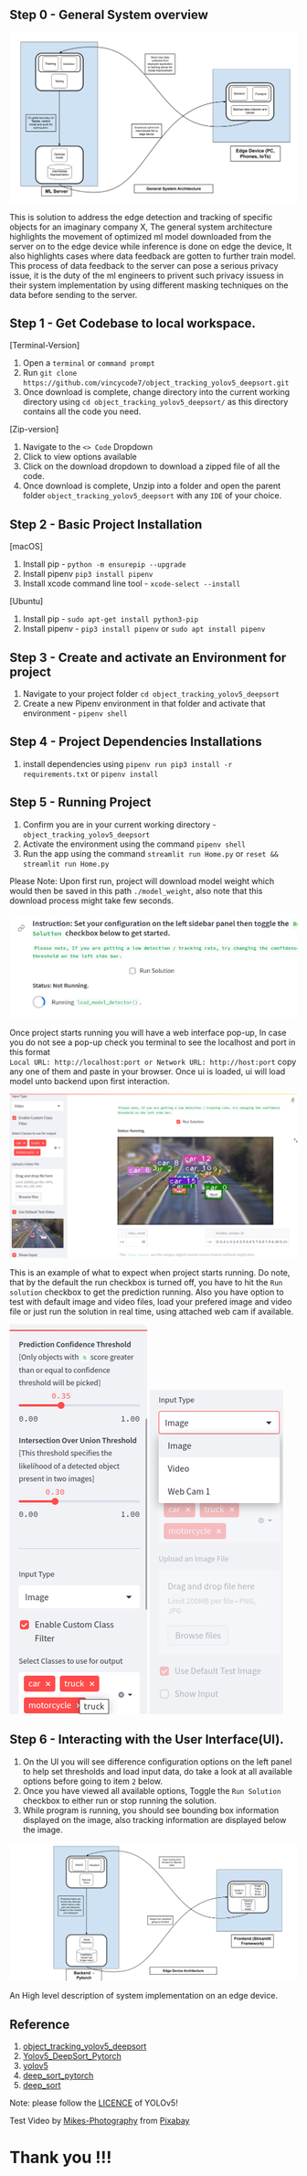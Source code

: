 ## Step 0 - General System overview

![General System overview](./static_files/General%20System%20Architecture.png)

This is solution to address the edge detection and tracking of specific objects for an imaginary company X, The general system architecture highlights the movement of optimized ml model downloaded from the server on to the edge device while inference is done on edge the device, It also highlights cases where data feedback are gotten to further train model. This process of data feedback to the server can pose a serious privacy issue, it is the duty of the ml engineers to privent such privacy issuess in their system implementation by using different masking techniques on the data before sending to the server.

## Step 1 - Get Codebase to local workspace.

[Terminal-Version]
   1. Open a `terminal` or `command prompt` 
   2. Run `git clone https://github.com/vincycode7/object_tracking_yolov5_deepsort.git`
   3. Once download is complete, change directory into the current working directory using `cd object_tracking_yolov5_deepsort/` as this directory contains all the code you need.

[Zip-version]
   1. Navigate to the `<> Code` Dropdown
   2. Click to view options available
   3. Click on the download dropdown to download a zipped file of all the code.
   4. Once download is complete, Unzip into a folder and open the parent folder `object_tracking_yolov5_deepsort` with any `IDE` of your choice.


## Step 2 - Basic Project Installation

[macOS]
   1. Install pip - `python -m ensurepip --upgrade`
   2. Install pipenv `pip3 install pipenv`
   3. Install xcode command line tool - `xcode-select --install`

[Ubuntu]
  1. Install pip - `sudo apt-get install python3-pip`
  2. Install pipenv - `pip3 install pipenv` or `sudo apt install pipenv`

## Step 3 - Create and activate an Environment for project

  1. Navigate to your project folder `cd object_tracking_yolov5_deepsort`
  2. Create a new Pipenv environment in that folder and activate that environment - `pipenv shell`

## Step 4 - Project Dependencies Installations
  1. install dependencies using  `pipenv run pip3 install -r requirements.txt` or `pipenv install`

## Step 5 - Running Project
  1. Confirm you are in your current working directory - `object_tracking_yolov5_deepsort`
  2. Activate the environment using the command  `pipenv shell`
  3. Run the app using the command `streamlit run Home.py` or `reset && streamlit run Home.py`

Please Note: Upon first run, project will download model weight which would then be saved in this path `./model_weight`, also note that this download process might take few seconds.

![UI Message while model is downloading model checkpoint of loading from previously downloaded checkpoint](./static_files/Screenshot%20from%202022-12-05%2012-23-30.png)

Once project starts running you will have a web interface pop-up, In case you do not see a pop-up check you terminal to see the  localhost and port in this format    
`Local URL: http://localhost:port or Network URL: http://host:port` copy any one of them and paste in your browser. Once ui is loaded, ui will load model unto backend upon first interaction.

![alt text](./static_files/Screenshot%20from%202022-12-05%2012-22-40.png)

This is an example of what to expect when project starts running. Do note, that by the default the run checkbox is turned off, you have to hit the `Run solution` checkbox to get the prediction running. Also you have option to test with default image and video  files, load your prefered image and video file or just run the solution in real time, using attached web cam if available.

![alt text](./static_files/Screenshot%20from%202022-12-03%2001-56-27.png)       ![alt text](./static_files/Screenshot%20from%202022-12-03%2002-02-04.png)


## Step 6 - Interacting with the User Interface(UI).
  1. On the UI you will see difference configuration options on the left panel to help set thresholds and load input data, do take a look at all available options before going to item `2` below.
  2. Once you have viewed all available options, Toggle the `Run Solution` checkbox to either run or stop running the solution.
  3. While program is running, you should see bounding box information displayed on the image, also tracking information are displayed below the image.

![alt text](./static_files/Edge%20Device%20Architecture.png)

An High level description of system implementation on an edge device.

## Reference
1) [object_tracking_yolov5_deepsort](https://github.com/vincycode7/object_tracking_yolov5_deepsort)
2) [Yolov5_DeepSort_Pytorch](https://github.com/mikel-brostrom/Yolov5_DeepSort_Pytorch)   
3) [yolov5](https://github.com/ultralytics/yolov5)  
4) [deep_sort_pytorch](https://github.com/ZQPei/deep_sort_pytorch)       
5) [deep_sort](https://github.com/nwojke/deep_sort)   

Note: please follow the [LICENCE](https://github.com/ultralytics/yolov5/blob/master/LICENSE) of YOLOv5! 

Test Video by <a href="https://pixabay.com/users/mikes-photography-1860391/?utm_source=link-attribution&amp;utm_medium=referral&amp;utm_campaign=video&amp;utm_content=2165">Mikes-Photography</a> from <a href="https://pixabay.com//?utm_source=link-attribution&amp;utm_medium=referral&amp;utm_campaign=video&amp;utm_content=2165">Pixabay</a>

# Thank you !!!
